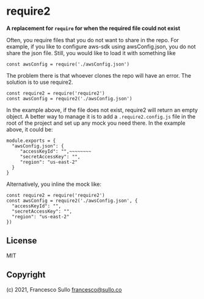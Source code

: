 # require2

**A replacement for `require` for when the required file could not exist**

Often, you require files that you do not want to share in the repo. For example, if you like to configure aws-sdk using awsConfig.json, you do not share the json file. Still, you would like to load it with something like
```
const awsConfig = require('./awsConfig.json')
```
The problem there is that whoever clones the repo will have an error.
The solution is to use require2.
```
const require2 = require('require2')
const awsConfig = require2('./awsConfig.json')
```

In the example above, if the file does not exist, require2 will return an empty object. A better way to manage it is to add a `.require2.config.js` file in the root of the project and set up any mock you need there.
In the example above, it could be:
```
module.exports = {
  "awsConfig.json": {
     "accessKeyId": "",~~~~~~~~
     "secretAccessKey": "",
     "region": "us-east-2"
  }
}
```
Alternatively, you inline the mock like:

```
const require2 = require('require2')
const awsConfig = require2('./awsConfig.json', {
  "accessKeyId": "",
  "secretAccessKey": "",
  "region": "us-east-2"
})
```

## License
MIT

## Copyright
(c) 2021, Francesco Sullo <francesco@sullo.co>


